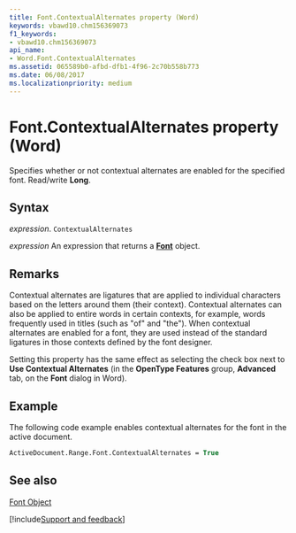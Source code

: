 ```yaml
---
title: Font.ContextualAlternates property (Word)
keywords: vbawd10.chm156369073
f1_keywords:
- vbawd10.chm156369073
api_name:
- Word.Font.ContextualAlternates
ms.assetid: 065589b0-afbd-dfb1-4f96-2c70b558b773
ms.date: 06/08/2017
ms.localizationpriority: medium
---
```



# Font.ContextualAlternates property (Word)

Specifies whether or not contextual alternates are enabled for the specified font. Read/write **Long**.


## Syntax

_expression_. `ContextualAlternates`

 _expression_ An expression that returns a **[Font](Word.Font.md)** object.


## Remarks

Contextual alternates are ligatures that are applied to individual characters based on the letters around them (their context). Contextual alternates can also be applied to entire words in certain contexts, for example, words frequently used in titles (such as "of" and "the"). When contextual alternates are enabled for a font, they are used instead of the standard ligatures in those contexts defined by the font designer.

Setting this property has the same effect as selecting the check box next to **Use Contextual Alternates** (in the **OpenType Features** group, **Advanced** tab, on the **Font** dialog in Word).


## Example

The following code example enables contextual alternates for the font in the active document.


```vb
ActiveDocument.Range.Font.ContextualAlternates = True
```


## See also


[Font Object](Word.Font.md)

[!include[Support and feedback](~/includes/feedback-boilerplate.md)]